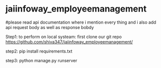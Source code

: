 # jaiinfoway_employeemanagement

#please read api documentation where i mention every thing and i also add api request body as well as response bobdy

Step1: to perform on local systeam: first clone our git repo https://github.com/shiva347/jaiinfoway_employeemanagement/


step2: pip install requirements.txt


step3: python manage.py runserver

